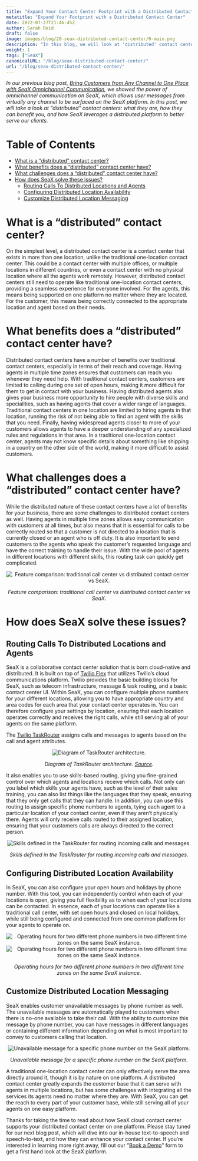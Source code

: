 ```yaml
---
title: "Expand Your Contact Center Footprint with a Distributed Contact Center"
metatitle: "Expand Your Footprint with a Distributed Contact Center"
date: 2022-07-27T21:46:45Z
author: Sarah Reid
draft: false
image: images/blog/20-seax-distributed-contact-center/0-main.png
description: "In this blog, we will look at 'distributed' contact centers: what they are, how they can benefit you, and how SeaX uses this to better serve our clients."
weight: 1
tags: ["SeaX"]
canonicalURL: "/blog/seax-distributed-contact-center/"
url: "/blog/seax-distributed-contact-center/"
---
```


*In our previous blog post, [Bring Customers from Any Channel to One Place with SeaX Omnichannel Communication](https://seasalt.ai/blog/19-seax-omnichannel-communication/), we showed the power of omnichannel communication on SeaX, which allows user messages from virtually any channel to be surfaced on the SeaX platform. In this post, we will take a look at "distributed" contact centers: what they are, how they can benefit you, and how SeaX leverages a distributed platform to better serve our clients.*

# Table of Contents
- [What is a “distributed” contact center?](#what-is-a-distributed-contact-center)
- [What benefits does a “distributed” contact center have?](#what-benefits-does-a-distributed-contact-center-have)
- [What challenges does a “distributed” contact center have?](#what-challenges-does-a-distributed-contact-center-have)
- [How does SeaX solve these issues?](#how-does-seax-solve-these-issues)
    - [Routing Calls To Distributed Locations and Agents](#routing-calls-to-distributed-locations-and-agents)
    - [Configuring Distributed Location Availability](#configuring-distributed-location-availability)
    - [Customize Distributed Location Messaging](#customize-distributed-location-messaging)

# What is a “distributed” contact center?
On the simplest level, a distributed contact center is a contact center that exists in more than one location, unlike the traditional one-location contact center. This could be a contact center with multiple offices, or multiple locations in different countries, or even a contact center with no physical location where all the agents work remotely. However, distributed contact centers still need to operate like traditional one-location contact centers, providing a seamless experience for everyone involved. For the agents, this means being supported on one platform no matter where they are located. For the customer, this means being correctly connected to the appropriate location and agent based on their needs.

# What benefits does a “distributed” contact center have?
Distributed contact centers have a number of benefits over traditional contact centers, especially in terms of their reach and coverage. Having agents in multiple time zones ensures that customers can reach you whenever they need help. With traditional contact centers, customers are limited to calling during one set of open hours, making it more difficult for them to get in contact with your business. Having distributed agents also gives your business more opportunity to hire people with diverse skills and specialities, such as having agents that cover a wider range of languages. Traditional contact centers in one location are limited to hiring agents in that location, running the risk of not being able to find an agent with the skills that you need. Finally, having widespread agents closer to more of your customers allows agents to have a deeper understanding of any specialized rules and regulations in that area. In a traditional one-location contact center, agents may not know specific details about something like shipping in a country on the other side of the world, making it more difficult to assist customers.


# What challenges does a “distributed” contact center have?
While the distributed nature of these contact centers have a lot of benefits for your business, there are some challenges to distributed contact centers as well. Having agents in multiple time zones allows easy communication with customers at all times, but also means that it is essential for calls to be correctly routed so that a customer is not directed to a location that is currently closed or an agent who is off duty. It is also important to send customers to the agents who speak the customer’s requested language and have the correct training to handle their issue. With the wide pool of agents in different locations with different skills, this routing task can quickly get complicated.

<center>
<img src="/images/blog/20-seax-distributed-contact-center/1-feature-comparison.png" alt="Feature comparison: traditional call center vs distributed contact center vs SeaX."/>

*Feature comparison: traditional call center vs distributed contact center vs SeaX.*
</center>

# How does SeaX solve these issues?

## Routing Calls To Distributed Locations and Agents
SeaX is a collaborative contact center solution that is born cloud-native and distributed. It is built on top of [Twilio Flex](https://www.twilio.com/flex) that utilizes Twilio’s cloud communications platform. Twilio provides the basic building blocks for SeaX, such as telecom infrastructure, message & task routing, and a basic contact center UI. Within SeaX, you can configure multiple phone numbers for your different locations, allowing you to have appropriate country and area codes for each area that your contact center operates in. You can therefore configure your settings by location, ensuring that each location operates correctly and receives the right calls, while still serving all of your agents on the same platform.

The [Twilio TaskRouter](https://www.twilio.com/taskrouter) assigns calls and messages to agents based on the call and agent attributes.

<center>
<img src="/images/blog/20-seax-distributed-contact-center/2-taskrouter.png" alt="Diagram of TaskRouter architecture."/>

*Diagram of TaskRouter architecture. [Source](https://twilio-cms-prod.s3.amazonaws.com/images/taskrouter-diagram.width-800.png).*
</center>

It also enables you to use skills-based routing, giving you fine-grained control over which agents and locations receive which calls. Not only can you label which skills your agents have, such as the level of their sales training, you can also list things like the languages that they speak, ensuring that they only get calls that they can handle. In addition, you can use this routing to assign specific phone numbers to agents, tying each agent to a particular location of your contact center, even if they aren’t physically there. Agents will only receive calls routed to their assigned location, ensuring that your customers calls are always directed to the correct person.

<center>
<img src="/images/blog/20-seax-distributed-contact-center/3-skills.png" alt="Skills defined in the TaskRouter for routing incoming calls and messages."/>

*Skills defined in the TaskRouter for routing incoming calls and messages.*
</center>

## Configuring Distributed Location Availability
In SeaX, you can also configure your open hours and holidays by phone number. With this tool, you can independently control when each of your locations is open, giving you full flexibility as to when each of your locations can be contacted. In essence, each of your locations can operate like a traditional call center, with set open hours and closed on local holidays, while still being configured and connected from one common platform for your agents to operate on.

<center>
<img src="/images/blog/20-seax-distributed-contact-center/4-open-hours.png" alt="Operating hours for two different phone numbers in two different time zones on the same SeaX instance."/>
</center>

<center>
<img src="/images/blog/20-seax-distributed-contact-center/5-open-hours.png" alt="Operating hours for two different phone numbers in two different time zones on the same SeaX instance."/>

*Operating hours for two different phone numbers in two different time zones on the same SeaX instance.*
</center>

## Customize Distributed Location Messaging
SeaX enables customer unavailable messages by phone number as well. The unavailable messages are automatically played to customers when there is no-one available to take their call. With the ability to customize this message by phone number, you can have messages in different languages or containing different information depending on what is most important to convey to customers calling that location.

<center>
<img src="/images/blog/20-seax-distributed-contact-center/6-unavailable-message.png" alt="Unavailable message for a specific phone number on the SeaX platform."/>

*Unavailable message for a specific phone number on the SeaX platform.*
</center>

A traditional one-location contact center can only effectively serve the area directly around it, though it is by nature on one platform. A distributed contact center greatly expands the customer base that it can serve with agents in multiple locations, but has some challenges with integrating all the services its agents need no matter where they are. With SeaX, you can get the reach to every part of your customer base, while still serving all of your agents on one easy platform.

Thanks for taking the time to read about how SeaX cloud contact center supports your distributed contact center on one platform. Please stay tuned for our next blog post, which will dive into our in-house text-to-speech and speech-to-text, and how they can enhance your contact center. If you’re interested in learning more right away, fill out our “[Book a Demo](https://meetings.hubspot.com/seasalt-ai/seasalt-meeting)" form to get a first hand look at the SeaX platform.

